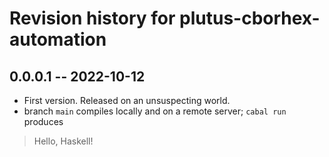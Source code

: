 # Revision history for plutus-cborhex-automation

## 0.0.0.1 -- 2022-10-12

* First version. Released on an unsuspecting world.
* branch `main` compiles locally and on a remote server; `cabal run` produces 
>Hello, Haskell!
